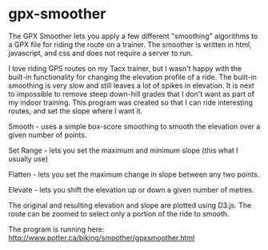 gpx-smoother
============

The GPX Smoother lets you apply a few different "smoothing" algorithms to a GPX file for riding the route on a trainer.  The smoother is written in html, javascript, and css and does not require a server to run.

I love riding GPS routes on my Tacx trainer, but I wasn't happy with the built-in functionality for changing the elevation profile of a ride. The built-in smoothing is very slow and still leaves a lot of spikes in elevation. It is next to impossible to remove steep down-hill grades that I don't want as part of my indoor training. This program was created so that I can ride interesting routes, and set the slope where I want it.

Smooth - uses a simple box-score smoothing to smooth the elevation over a given number of points.

Set Range - lets you set the maximum and minimum slope (this what I usually use)

Flatten - lets you set the maximum change in slope between any two points.

Elevate - lets you shift the elevation up or down a given number of metres.

The original and resulting elevation and slope are plotted using D3.js.  The route can be zoomed to select only a portion of the ride to smooth.

The program is running here:
http://www.potter.ca/biking/smoother/gpxsmoother.html
